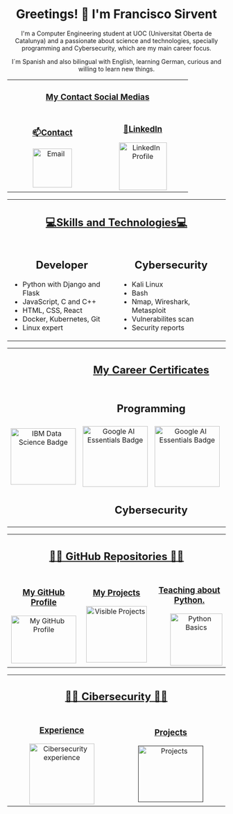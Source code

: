 <div align="center">
    <h1>
        Greetings! 👋 I'm Francisco Sirvent
    </h1>
    <p>
        I'm a Computer Engineering student at UOC (Universitat Oberta de Catalunya) and a passionate about science and technologies, specially programming and Cybersecurity, which are my main career focus.
        <p>
        I´m Spanish and also bilingual with English, learning German, curious and willing to learn new things.
</div>

<!-- Contact Links -->
<table border="0" align="center" width="100%">
    <tr>
        <td colspan="3" align="center">
            <h3>
                <ins>
                    My Contact Social Medias
                </ins>
            </h3>
        </td>
    </tr>
        <td align="center" width="33%">
            <h3> 
                <ins>
                    📫Contact
                </ins>
            </h3>
            <a href="mailto:fsirventcandea@gmail.com">
                <img src="https://th.bing.com/th/id/R.ae1fbd64a793791023ce79747500f709?rik=z%2bHyd97vQbPpFA&pid=ImgRaw&r=0" 
                alt="Email" 
                width="90">
            </a>
        </td>
        <td align="center" width="33%">
            <h3>
                <ins>
                    🔗LinkedIn
                </ins>
            </h3>
            <a href="https://www.linkedin.com/in/francisco-m-sirvent-candea-68749719b">
                <img src="https://logosmarcas.net/wp-content/uploads/2020/04/Linkedin-Logo.png" 
                alt="LinkedIn Profile" 
                width="110">
            </a>
        </td>
    </tr>
</table>


<!-- Skills Section -->
<table border="0" align="center" width="100%">
    <tr>
        <td colspan="2" align="center">
            <h2>
                <ins>
                    💻Skills and Technologies💻
                </ins> 
            </h2>
        </td>
    </tr>
        <td align="center" width="50%">
            <h2>
                <b>
                    Developer
                </b>
            </h2>
            <ul align="left">
                <li>Python with Django and Flask
                <li>JavaScript, C and C++
                <li>HTML, CSS, React
                <li>Docker, Kubernetes, Git
                <li>Linux expert
        </td>
        <td align="center" width="50%">
            <h2>
                <b>
                    Cybersecurity
                </b>
            </h2>
            <ul align="left">
                <li>Kali Linux
                <li>Bash
                <li>Nmap, Wireshark, Metasploit
                <li>Vulnerabilites scan
                <li>Security reports
        </td>
    </tr>
</table>

<!-- My certificates -->
<table border="0" align="center" width="100%">
    <tr>
        <td colspan="4" align="center">
            <h2>
                <ins>
                    My Career Certificates
                </ins>
            </h2>
            <tr>
                <td colspan="4" align="center">
                    <h2>
                        <b>
                            Programming
                        </b>
                    </h2>
                </td>
            </tr>
        </td>
    </tr>
    <tr>
        <td align="center" width="25%">
            <a href="https://www.credly.com/badges/65ed31fa-9f14-498f-801e-faf6389ecf5b/public_url">
                <img src="https://images.credly.com/size/110x110/images/0f740f0e-52f0-4ff3-bcac-e8d2ff735c07/image.png" 
                alt="IBM Data Science Badge" 
                width="150" 
                height="130">
            </a>
        </td>
        <td align="center" width="25%">
            <a href="https://www.credly.com/badges/bf5afe1e-6b91-4a6b-9978-870032cc92e1/public_url">
                <img src="https://images.credly.com/size/110x110/images/4d81763c-b917-4ab9-92be-103af95c0a21/image.png" 
                alt="Google AI Essentials Badge" 
                width="150" 
                height="140">
            </a>
        </td>
        <td align="center" width="25%">
            <a href="https://www.credly.com/badges/8d31ae5c-6b53-467c-a90e-10c950ac5ece/public_url">
                <img src="https://images.credly.com/size/340x340/images/ea3eec65-ddad-4242-9c59-1defac0fa2d9/image.png" 
                alt="Google AI Essentials Badge" 
                width="150" 
                height="140">
            </a>
        </td>
        <td align="center" width="25%">
            <a href="https://www.credly.com/badges/c33ea208-5590-4126-8530-861ef0c7f4bd/public_url">
                <img src= "https://images.credly.com/size/340x340/images/efbdc0d6-b46e-4e3c-8cf8-2314d8a5b971/GCC_badge_python_1000x1000.png"
                alt="Automation with Python Professional Badge" 
                width="150" 
                height="140">
            </a>
        </td>
    </tr>
            <tr>
                <td colspan="4" align="center">
                    <h2>
                        <b>
                            Cybersecurity
                        </b>
                    </h2>
                </td>
            </tr>
        </td>
    </tr>
</table>

<!-- GitHub Repositories Section -->

<table border="0" align="center" width="100%">
    <tr>
        <td colspan="3" align="center">
            <h2>
                <ins>
                    👨‍💻 GitHub Repositories 👨‍💻
                </ins>
            </h2>
        </td>
    </tr>
    <tr>
        <td align="center" width="33%">
            <a href="https://github.com/fransirvent1994">
                <h3>
                    <ins>
                        My GitHub Profile
                    </ins>
                </h3>             
                <img src="https://logos-world.net/wp-content/uploads/2020/11/GitHub-Logo.png"
                alt="My GitHub Profile" 
                width="150" 
                height="110">
            </a>
        </td>
        <td align="center" width="33%">
            <a href="https://github.com/fransirvent1994/VisibleProjects">
                <h3>
                    <ins>
                        My Projects
                    </ins>
                </h3>  
                <img src="https://static.vecteezy.com/system/resources/previews/008/842/382/original/an-old-open-book-with-abstract-text-illustration-in-cartoon-style-on-a-white-background-vector.jpg"
                alt="Visible Projects" 
                width="140" 
                height="130">
            </a>
        </td>
        <td align="center" width="33%">
            <a href="https://github.com/fransirvent1994/Python-Basics">
                <h3>
                    <ins>
                        Teaching about Python.
                    </ins>
                </h3>
                <img src="https://www.kindpng.com/picc/m/159-1595772_transparent-python-logo-hd-png-download.png"
                align="right"
                alt="Python Basics" 
                width="120" height="120">
            </a>
        </td>
    </tr>
</table>

<!-- Cibersecurity info -->

<table border="0" align="center" width="100%">
    <tr>
        <td colspan="2" align="center">
            <h2>
                <ins>
                    👨‍💻 Cibersecurity 👨‍💻
                </ins>
            </h2>
        </td>
    </tr>
    <tr>
        <td align="center" width="33%">
            <a href="https://github.com/fransirvent1994">
                <h3>
                    <ins>
                        Experience
                    </ins>
                </h3>             
                <img src="https://static.vecteezy.com/system/resources/previews/002/697/479/original/cybersecurity-icon-on-white-vector.jpg"
                alt="Cibersecurity experience" 
                width="150" 
                height="140">
            </a>
        </td>
        <td align="center" width="33%">
            <a href="">
                <h3>
                    <ins>
                        Projects
                    </ins>
                </h3>
                <img src="https://img.freepik.com/vector-premium/icono-seguridad-cibernetica-cifrado-concepto-seguro-protegido-datos-ciberseguridad_136875-4238.jpg"
                alt="Projects" 
                width="150" 
                height="130">
            </a>
        </td>
</table>